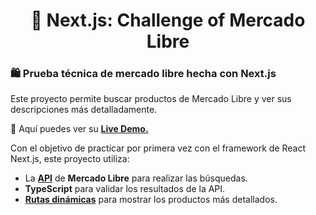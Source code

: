 <div align="center">
  
# 🔺 Next.js: Challenge of Mercado Libre

</div>

### 🛍 Prueba técnica de mercado libre hecha con Next.js

Este proyecto permite buscar productos de Mercado Libre y ver sus descripciones más detalladamente.

🧩 Aquí puedes ver su [**Live Demo.**](https://meli-abraham.vercel.app/)

Con el objetivo de practicar por primera vez con el framework de React Next.js, este proyecto utiliza:

- La [**API**](https://developers.mercadolibre.com.ar/es_ar/items-y-busquedas) de **Mercado Libre** para realizar las búsquedas.
- **TypeScript** para validar los resultados de la API.
- [**Rutas dinámicas**](https://nextjs.org/docs/app/building-your-application/routing/dynamic-routes) para mostrar los productos más detallados.
